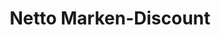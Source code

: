 ---
title: "Netto Marken-Discount"
url: /niederkassel/netto-marken-discount-am-alten-pfarrhof/
shop: Supermarkt
---